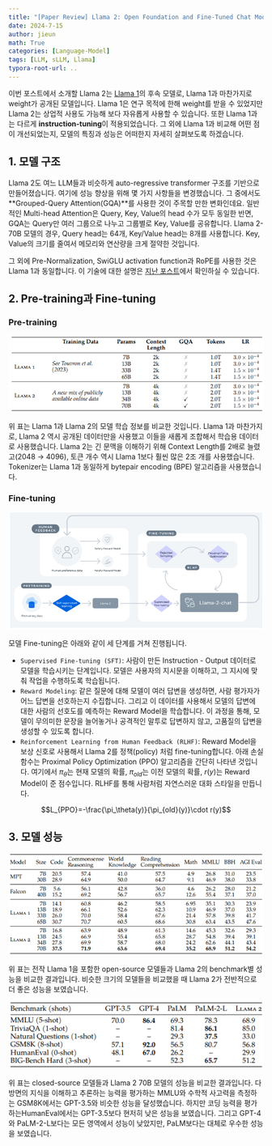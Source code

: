 ```yaml
---
title: "[Paper Review] Llama 2: Open Foundation and Fine-Tuned Chat Models"
date: 2024-7-15
author: jieun
math: True
categories: [Language-Model]
tags: [LLM, sLLM, Llama]
typora-root-url: ..
---
```


이번 포스트에서 소개할 Llama 2는 [Llama 1](https://jieun121070.github.io/posts/LLaMA/)의 후속 모델로, Llama 1과 마찬가지로 weight가 공개된 모델입니다. Llama 1은 연구 목적에 한해 weight를 받을 수 있었지만 Llama 2는 상업적 사용도 가능해 보다 자유롭게 사용할 수 있습니다. 또한 Llama 1과는 다르게 **instruction-tuning**이 적용되었습니다. 그 외에 Llama 1과 비교해 어떤 점이 개선되었는지, 모델의 특징과 성능은 어떠한지 자세히 살펴보도록 하겠습니다.

## 1. 모델 구조

Llama 2도 여느 LLM들과 비슷하게 auto-regressive transformer 구조를 기반으로 만들어졌습니다. 여기에 성능 향상을 위해 몇 가지 사항들을 변경했습니다. 그 중에서도 **Grouped-Query Attention(GQA)**를 사용한 것이 주목할 만한 변화인데요. 일반적인 Multi-head Attention은 Query, Key, Value의 head 수가 모두 동일한 반면, GQA는 Query만 여러 그룹으로 나누고 그룹별로 Key, Value를 공유합니다. Llama 2-70B 모델의 경우, Query head는 64개, Key/Value head는 8개를 사용합니다. Key, Value의 크기를 줄여서 메모리와 연산량을 크게 절약한 것입니다.

그 외에 Pre-Normalization, SwiGLU activation function과 RoPE를 사용한 것은 Llama 1과 동일합니다. 이 기술에 대한 설명은 [지난 포스트](https://jieun121070.github.io/posts/LLaMA/)에서 확인하실 수 있습니다.

## 2. Pre-training과 Fine-tuning

### Pre-training

![](/assets/img/llm/llama2_train.png)

위 표는 Llama 1과 Llama 2의 모델 학습 정보를 비교한 것입니다. Llama 1과 마찬가지로, Llama 2 역시 공개된 데이터만을 사용했고 이들을 새롭게 조합해서 학습용 데이터로 사용했습니다. Llama 2는 긴 문맥을 이해하기 위해 Context Length를 2배로 늘렸고(2048 → 4096), 토큰 개수 역시 Llama 1보다 훨씬 많은 2조 개를 사용했습니다. Tokenizer는 Llama 1과 동일하게 bytepair encoding (BPE) 알고리즘을 사용했습니다.

### Fine-tuning

![](/assets/img/llm/llama2.png)

모델 Fine-tuning은 아래와 같이 세 단계를 거쳐 진행됩니다.

- `Supervised Fine-tuning (SFT)`: 사람이 만든 Instruction - Output 데이터로 모델을 학습시키는 단계입니다. 모델은 사용자의 지시문을 이해하고, 그 지시에 맞춰 작업을 수행하도록 학습됩니다.
- `Reward Modeling`: 같은 질문에 대해 모델이 여러 답변을 생성하면, 사람 평가자가 어느 답변을 선호하는지 수집합니다. 그리고 이 데이터를 사용해서 모델의 답변에 대한 사람의 선호도를 예측하는 Reward Model을 학습합니다. 이 과정을 통해, 모델이 무의미한 문장을 늘어놓거나 공격적인 말투로 답변하지 않고, 고품질의 답변을 생성할 수 있도록 합니다. 
- `Reinforcement Learning from Human Feedback (RLHF)`: Reward Model을 보상 신호로 사용해서 Llama 2를 정책(policy) 처럼 fine-tuning합니다. 아래 손실 함수는 Proximal Policy Optimization (PPO) 알고리즘을 간단히 나타낸 것입니다. 여기에서 $\pi_\theta$는 현재 모델의 확률, $\pi_{old}$는 이전 모델의 확률, $r(y)$는 Reward Model이 준 점수입니다. RLHF를 통해 사람처럼 자연스러운 대화 스타일을 만듭니다.

$$L_{PPO}=-\frac{\pi_\theta(y)}{\pi_{old}(y)}\cdot r(y)$$

## 3. 모델 성능

![](assets/img/llm/llama2_performance.png)

위 표는 전작 Llama 1을 포함한 open-source 모델들과 Llama 2의 benchmark별 성능을 비교한 결과입니다. 비슷한 크기의 모델들을 비교했을 때 Llama 2가 전반적으로 더 좋은 성능을 보였습니다.

![](/assets/img/llm/llama2_performance2.png)

위 표는 closed-source 모델들과 Llama 2 70B 모델의 성능을 비교한 결과입니다. 다방면의 지식을 이해하고 추론하는 능력을 평가하는 MMLU와 수학적 사고력을 측정하는 GSM8K에서는 GPT-3.5와 비슷한 성능을 달성했습니다. 하지만 코딩 능력을 평가하는HumanEval에서는 GPT-3.5보다 현저히 낮은 성능을 보였습니다. 그리고 GPT-4와 PaLM-2-L보다는 모든 영역에서 성능이 낮았지만, PaLM보다는 대체로 우수한 성능을 보였습니다.